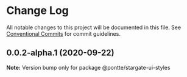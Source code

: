 # Change Log

All notable changes to this project will be documented in this file.
See [Conventional Commits](https://conventionalcommits.org) for commit guidelines.

## 0.0.2-alpha.1 (2020-09-22)

**Note:** Version bump only for package @pontte/stargate-ui-styles
